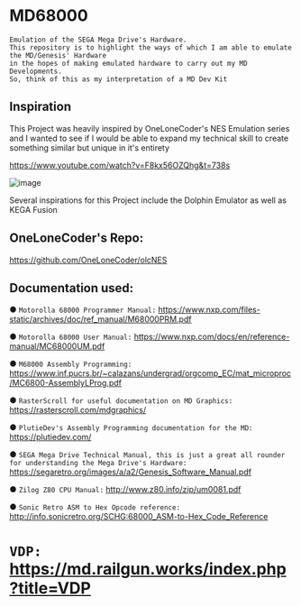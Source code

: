 # MD68000

```
Emulation of the SEGA Mega Drive's Hardware.
This repository is to highlight the ways of which I am able to emulate the MD/Genesis' Hardware
in the hopes of making emulated hardware to carry out my MD Developments.
So, think of this as my interpretation of a MD Dev Kit
```


## Inspiration
This Project was heavily inspired by OneLoneCoder's NES Emulation series and I wanted to see if I would be able to expand my technical skill to
create something similar but unique in it's entirety

https://www.youtube.com/watch?v=F8kx56OZQhg&t=738s

![image](https://user-images.githubusercontent.com/107435091/173459479-ca9f8eaf-2573-4a46-b99b-335871003a8d.png)

Several inspirations for this Project include the Dolphin Emulator as well as KEGA Fusion

## OneLoneCoder's Repo:
https://github.com/OneLoneCoder/olcNES


## Documentation used:

● ```Motorolla 68000 Programmer Manual:``` https://www.nxp.com/files-static/archives/doc/ref_manual/M68000PRM.pdf

● ```Motorolla 68000 User Manual:``` https://www.nxp.com/docs/en/reference-manual/MC68000UM.pdf

● ```M68000 Assembly Programming:``` https://www.inf.pucrs.br/~calazans/undergrad/orgcomp_EC/mat_microproc/MC6800-AssemblyLProg.pdf

● ```RasterScroll for useful documentation on MD Graphics:``` https://rasterscroll.com/mdgraphics/

● ```PlutieDev's Assembly Programming documentation for the MD:``` https://plutiedev.com/

● ```SEGA Mega Drive Technical Manual, this is just a great all rounder for understanding the Mega Drive's Hardware:``` https://segaretro.org/images/a/a2/Genesis_Software_Manual.pdf

● ```Zilog Z80 CPU Manual:``` http://www.z80.info/zip/um0081.pdf

● ```Sonic Retro ASM to Hex Opcode reference:``` http://info.sonicretro.org/SCHG:68000_ASM-to-Hex_Code_Reference

# ```VDP:``` https://md.railgun.works/index.php?title=VDP


